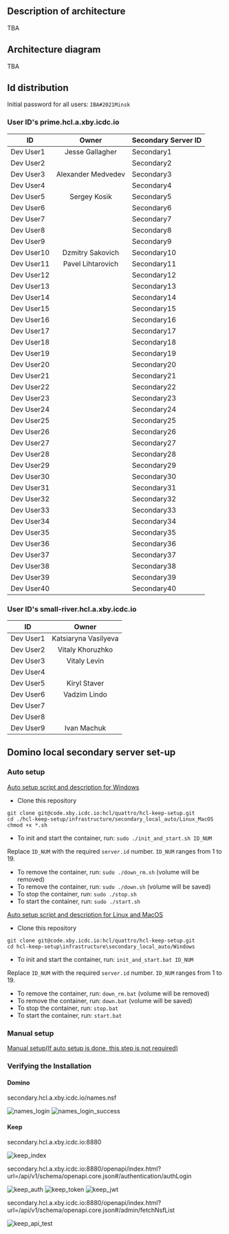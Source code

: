 ## Description of architecture

TBA

## Architecture diagram

TBA

## Id distribution

Initial password for all users: `IBA#2021Minsk`

### User ID's prime.hcl.a.xby.icdc.io

| ID            | Owner                 | Secondary Server ID |
| ------------- |:---------------------:| --------------|
|	Dev User1	| Jesse Gallagher       |	Secondary1	|
|	Dev User2	|		                |	Secondary2	|
|	Dev User3	| Alexander Medvedev    |	Secondary3	|
|	Dev User4	|           		    |	Secondary4	|
|	Dev User5	| Sergey Kosik	        |	Secondary5	|
|	Dev User6	|		                |	Secondary6	|
|	Dev User7	|               		|	Secondary7	|
|	Dev User8	|               		|	Secondary8	|
|	Dev User9	|		                |	Secondary9	|
|	Dev User10	| Dzmitry Sakovich   	|	Secondary10	|
|	Dev User11	| Pavel Lihtarovich     |	Secondary11	|
|	Dev User12	|           	    	|	Secondary12	|
|	Dev User13	|           	    	|	Secondary13	|
|	Dev User14	|           	    	|	Secondary14	|
|	Dev User15	|           	    	|	Secondary15	|
|	Dev User16	|           	    	|	Secondary16	|
|	Dev User17	|           	    	|	Secondary17	|
|	Dev User18	|           	    	|	Secondary18	|
|	Dev User19	|           	    	|	Secondary19	|
|	Dev User20	|           	    	|	Secondary20	|
|	Dev User21	|           	    	|	Secondary21	|
|	Dev User22	|           	    	|	Secondary22	|
|	Dev User23	|           	    	|	Secondary23	|
|	Dev User24	|           	    	|	Secondary24	|
|	Dev User25	|           	    	|	Secondary25	|
|	Dev User26	|           	    	|	Secondary26	|
|	Dev User27	|           	    	|	Secondary27	|
|	Dev User28	|           	    	|	Secondary28	|
|	Dev User29	|           	    	|	Secondary29	|
|	Dev User30	|           	    	|	Secondary30	|
|	Dev User31	|           	    	|	Secondary31	|
|	Dev User32	|           	    	|	Secondary32	|
|	Dev User33	|           	    	|	Secondary33	|
|	Dev User34	|           	    	|	Secondary34	|
|	Dev User35	|           	    	|	Secondary35	|
|	Dev User36	|           	    	|	Secondary36	|
|	Dev User37	|           	    	|	Secondary37	|
|	Dev User38	|           	    	|	Secondary38	|
|	Dev User39	|           	    	|	Secondary39	|
|	Dev User40	|           	    	|	Secondary40	|


### User ID's small-river.hcl.a.xby.icdc.io

| ID            | Owner                |
| ------------- |:--------------------:|
| Dev User1     | Katsiaryna Vasilyeva |
| Dev User2     | Vitaly Khoruzhko     |
| Dev User3     | Vitaly Levin         | 
| Dev User4     |                      |
| Dev User5     | Kiryl Staver         |
| Dev User6     | Vadzim Lindo         |
| Dev User7     |                      |
| Dev User8     |                      | 
| Dev User9     | Ivan Machuk          |

## Domino local secondary server set-up

### Auto setup

[Auto setup script and description for Windows](infrastructure/secondary_local_auto/Windows)

- Сlone this repository
```
git clone git@code.xby.icdc.io:hcl/quattro/hcl-keep-setup.git
cd ./hcl-keep-setup/infrastructure/secondary_local_auto/Linux_MacOS
chmod +x *.sh
```
- To init and start the container, run:
`sudo ./init_and_start.sh ID_NUM`

Replace `ID_NUM` with the required `server.id` number. 
`ID_NUM` ranges from 1 to 19.
- To remove the container, run:
`sudo ./down_rm.sh` (volume will be removed)
- To remove the container, run:
`sudo ./down.sh` (volume will be saved)
- To stop the container, run:
`sudo ./stop.sh`
- To start the container, run:
`sudo ./start.sh`


[Auto setup script and description for Linux and MacOS](infrastructure/secondary_local_auto/Linux_MacOS)

- Сlone this repository
```
git clone git@code.xby.icdc.io:hcl/quattro/hcl-keep-setup.git
cd hcl-keep-setup\infrastructure\secondary_local_auto/Windows
```
- To init and start the container, run:
`init_and_start.bat ID_NUM`

Replace `ID_NUM` with the required `server.id` number. 
`ID_NUM` ranges from 1 to 19.
- To remove the container, run:
`down_rm.bat` (volume will be removed)
- To remove the container, run:
`down.bat` (volume will be saved)
- To stop the container, run:
`stop.bat`
- To start the container, run:
`start.bat`

### Manual setup

[Manual setup(If auto setup is done, this step is not required)](infrastructure/README.md#manual-setup)


### Verifying the Installation

#### Domino

secondary.hcl.a.xby.icdc.io/names.nsf

![names_login](images/names_login.png)
![names_login_success](images/names_login_success.png)

#### Keep

secondary.hcl.a.xby.icdc.io:8880

![keep_index](images/keep_index.png)

secondary.hcl.a.xby.icdc.io:8880/openapi/index.html?url=/api/v1/schema/openapi.core.json#/authentication/authLogin

![keep_auth](images/keep_auth.png)
![keep_token](images/keep_token.png)
![keep_jwt](images/keep_jwt.png)

secondary.hcl.a.xby.icdc.io:8880/openapi/index.html?url=/api/v1/schema/openapi.core.json#/admin/fetchNsfList

![keep_api_test](images/keep_api_test.png)
